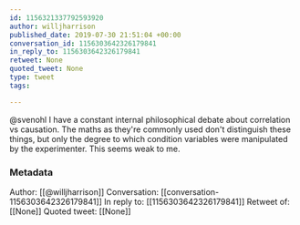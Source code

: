 ```yaml
---
id: 1156321337792593920
author: willjharrison
published_date: 2019-07-30 21:51:04 +00:00
conversation_id: 1156303642326179841
in_reply_to: 1156303642326179841
retweet: None
quoted_tweet: None
type: tweet
tags:

---
```


@svenohl I have a constant internal philosophical debate about correlation vs causation. The maths as they're commonly used don't distinguish these things, but only the degree to which condition variables were manipulated by the experimenter. This seems weak to me.

### Metadata

Author: [[@willjharrison]]
Conversation: [[conversation-1156303642326179841]]
In reply to: [[1156303642326179841]]
Retweet of: [[None]]
Quoted tweet: [[None]]
